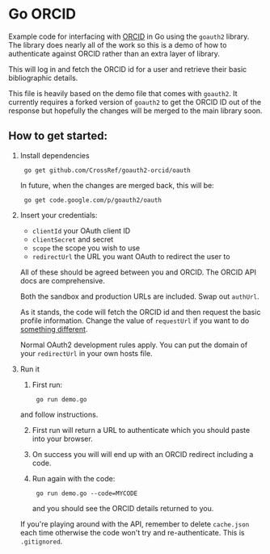 # Go ORCID

Example code for interfacing with [ORCID](http://orcid.org) in Go using the `goauth2` library. The library does nearly all of the work so this is a demo of how to authenticate against ORCID rather than an extra layer of library. 

This will log in and fetch the ORCID id for a user and retrieve their basic bibliographic details.

This file is heavily based on the demo file that comes with `goauth2`. It currently requires a forked version of `goauth2` to get the ORCID ID out of the response but hopefully the changes will be merged to the main library soon.

## How to get started:

1. Install dependencies

        go get github.com/CrossRef/goauth2-orcid/oauth

   In future, when the changes are merged back, this will be:


        go get code.google.com/p/goauth2/oauth

2. Insert your credentials:

   - `clientId` your OAuth client ID
   - `clientSecret` and secret
   - `scope` the scope you wish to use
   - `redirectUrl` the URL you want OAuth to redirect the user to
   
   All of these should be agreed between you and ORCID. The ORCID API docs are comprehensive.
   
   Both the sandbox and production URLs are included. Swap out `authUrl`.
   
   As it stands, the code will fetch the ORCID id and then request the basic profile information. Change the value of `requestUrl` if you want to do [something different](http://support.orcid.org/knowledgebase/articles/120162-orcid-scopes).

   Normal OAuth2 development rules apply. You can put the domain of your `redirectUrl` in your own hosts file.

3. Run it

 
    1. First run:

            go run demo.go

      and follow instructions. 
    
    2. First run will return a URL to authenticate which you should paste into your browser.
    3. On success you will will end up with an ORCID redirect including a code.
    4. Run again with the code:
    
            go run demo.go --code=MYCODE
       
       and you should see the ORCID details returned to you.
    
    If you're playing around with the API, remember to delete `cache.json` each time otherwise the code won't try and re-authenticate. This is `.gitignored`.
